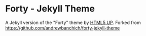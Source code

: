 # Forty - Jekyll Theme

A Jekyll version of the "Forty" theme by [HTML5 UP](https://html5up.net/). Forked from https://github.com/andrewbanchich/forty-jekyll-theme
